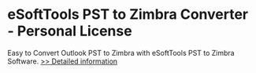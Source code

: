 # eSoftTools PST to Zimbra Converter - Personal License
Easy to Convert Outlook PST to Zimbra with eSoftTools PST to Zimbra Software.
[>> Detailed information](https://secure.shareit.com/shareit/product.html?productid=300876996&affiliateid=200057808)